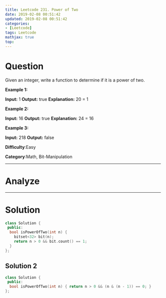```yaml
---
title: Leetcode 231. Power of Two
date: 2019-02-08 00:51:42
updated: 2019-02-08 00:51:42
categories: 
- [Leetcode]
tags: Leetcode
mathjax: true
top:
---
```


# Question

Given an integer, write a function to determine if it is a power of two.

**Example 1:**

**Input:** 1
**Output:** true 
**Explanation:** 20 = 1

**Example 2:**

**Input:** 16
**Output:** true
**Explanation:** 24 = 16

**Example 3:**

**Input:** 218
**Output:** false

**Difficulty**:Easy

**Category**:Math, Bit-Manipulation

<!-- more -->

------------

# Analyze

------------

# Solution

```cpp
class Solution {
 public:
  bool isPowerOfTwo(int n) {
    bitset<32> bit(n);
    return n > 0 && bit.count() == 1;
  }
};
```

## Solution 2

```cpp
class Solution {
 public:
  bool isPowerOfTwo(int n) { return n > 0 && (n & (n - 1)) == 0; }
};
```